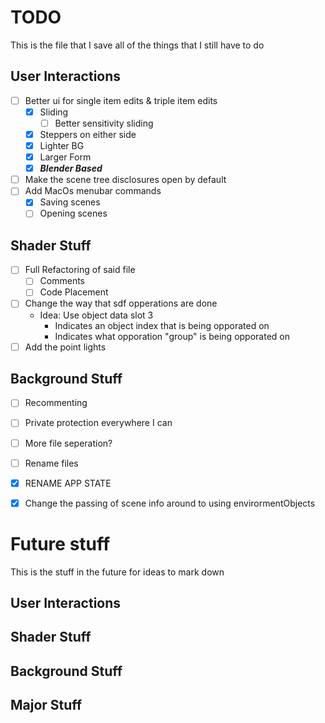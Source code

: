 # TODO
This is the file that I save all of the things that I still have to do



## User Interactions
- [ ] Better ui for single item edits & triple item edits
    - [x] Sliding
        - [ ] Better sensitivity sliding
    - [x] Steppers on either side
    - [x] Lighter BG
    - [x] Larger Form
    - [x] ***Blender Based***
- [ ] Make the scene tree disclosures open by default
- [ ] Add MacOs menubar commands
    - [x] Saving scenes
    - [ ] Opening scenes

## Shader Stuff
- [ ] Full Refactoring of said file
  - [ ] Comments
  - [ ] Code Placement
- [ ] Change the way that sdf opperations are done
  - Idea: Use object data slot 3
    - Indicates an object index that is being opporated on
    - Indicates what opporation "group" is being opporated on
- [ ] Add the point lights

## Background Stuff
- [ ] Recommenting
- [ ] Private protection everywhere I can
- [ ] More file seperation?
- [ ] Rename files
- [x] RENAME APP STATE
- [x] Change the passing of scene info around to using envirormentObjects



# Future stuff
This is the stuff in the future for ideas to mark down

## User Interactions

## Shader Stuff

## Background Stuff

## Major Stuff
